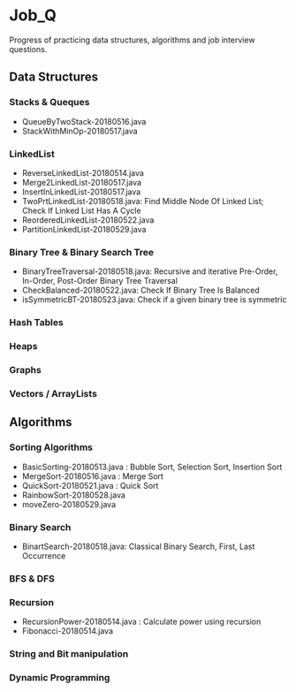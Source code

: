 # Job_Q

Progress of practicing data structures, algorithms and job interview questions.

## Data Structures

### Stacks & Queques
   - QueueByTwoStack-20180516.java
   - StackWithMinOp-20180517.java

### LinkedList
   - ReverseLinkedList-20180514.java
   - Merge2LinkedList-20180517.java
   - InsertInLinkedList-20180517.java
   - TwoPrtLinkedList-20180518.java: Find Middle Node Of Linked List; Check If Linked List Has A Cycle
   - ReorderedLinkedList-20180522.java
   - PartitionLinkedList-20180529.java

### Binary Tree & Binary Search Tree
   - BinaryTreeTraversal-20180518.java: Recursive and iterative Pre-Order, In-Order, Post-Order Binary Tree Traversal
   - CheckBalanced-20180522.java: Check If Binary Tree Is Balanced
   - isSymmetricBT-20180523.java: Check if a given binary tree is symmetric
   
### Hash Tables
### Heaps
### Graphs
### Vectors / ArrayLists

## Algorithms

### Sorting Algorithms 
   - BasicSorting-20180513.java : Bubble Sort, Selection Sort, Insertion Sort
   - MergeSort-20180516.java : Merge Sort
   - QuickSort-20180521.java : Quick Sort
   - RainbowSort-20180528.java
   - moveZero-20180529.java
   
     
### Binary Search
   - BinartSearch-20180518.java: Classical Binary Search, First, Last Occurrence

### BFS & DFS
   
### Recursion
   - RecursionPower-20180514.java : Calculate power using recursion
   - Fibonacci-20180514.java
 
### String and Bit manipulation
### Dynamic Programming
